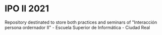 # IPO II 2021
Repository destinated to store both practices and seminars of "Interacción persona ordernador II" - Escuela Superior de Informática - Ciudad Real
